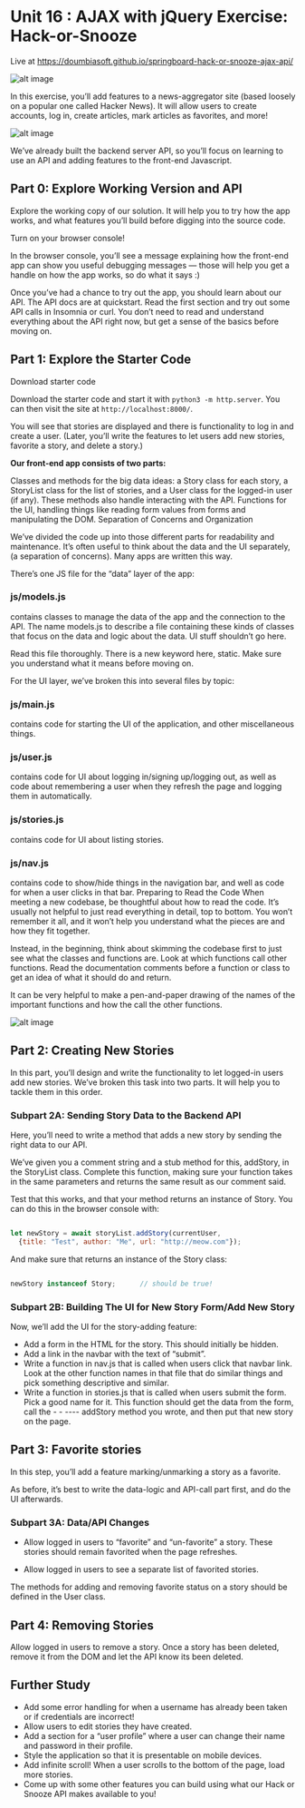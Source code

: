 # Unit 16 : AJAX with jQuery Exercise: Hack-or-Snooze

Live at https://doumbiasoft.github.io/springboard-hack-or-snooze-ajax-api/

![alt image](https://github.com/doumbiasoft/springboard-hack-or-snooze-ajax-api/blob/main/images/hack_o_snooze_2.png)

In this exercise, you’ll add features to a news-aggregator site (based loosely on a popular one called Hacker News). It will allow users to create accounts, log in, create articles, mark articles as favorites, and more!

![alt image](https://github.com/doumbiasoft/springboard-hack-or-snooze-ajax-api/blob/main/images/hack_o_snooze_2.png)

We’ve already built the backend server API, so you’ll focus on learning to use an API and adding features to the front-end Javascript.

## Part 0: Explore Working Version and API
Explore the working copy of our solution. It will help you to try how the app works, and what features you’ll build before digging into the source code.

Turn on your browser console!

In the browser console, you’ll see a message explaining how the front-end app can show you useful debugging messages — those will help you get a handle on how the app works, so do what it says :)

Once you’ve had a chance to try out the app, you should learn about our API. The API docs are at quickstart. Read the first section and try out some API calls in Insomnia or curl. You don’t need to read and understand everything about the API right now, but get a sense of the basics before moving on.

## Part 1: Explore the Starter Code
Download starter code

Download the starter code and start it with ``python3 -m http.server``. You can then visit the site at ``http://localhost:8000/``.

You will see that stories are displayed and there is functionality to log in and create a user. (Later, you’ll write the features to let users add new stories, favorite a story, and delete a story.)

**Our front-end app consists of two parts:**

Classes and methods for the big data ideas: a Story class for each story, a StoryList class for the list of stories, and a User class for the logged-in user (if any). These methods also handle interacting with the API.
Functions for the UI, handling things like reading form values from forms and manipulating the DOM.
Separation of Concerns and Organization

We’ve divided the code up into those different parts for readability and maintenance. It’s often useful to think about the data and the UI separately, (a separation of concerns). Many apps are written this way.

There’s one JS file for the “data” layer of the app:

### js/models.js

contains classes to manage the data of the app and the connection to the API. The name models.js to describe a file containing these kinds of classes that focus on the data and logic about the data. UI stuff shouldn’t go here.

Read this file thoroughly. There is a new keyword here, static. Make sure you understand what it means before moving on.

For the UI layer, we’ve broken this into several files by topic:

### js/main.js

contains code for starting the UI of the application, and other miscellaneous things.

### js/user.js

contains code for UI about logging in/signing up/logging out, as well as code about remembering a user when they refresh the page and logging them in automatically.

### js/stories.js

contains code for UI about listing stories.

### js/nav.js

contains code to show/hide things in the navigation bar, and well as code for when a user clicks in that bar.
Preparing to Read the Code
When meeting a new codebase, be thoughtful about how to read the code. It’s usually not helpful to just read everything in detail, top to bottom. You won’t remember it all, and it won’t help you understand what the pieces are and how they fit together.

Instead, in the beginning, think about skimming the codebase first to just see what the classes and functions are. Look at which functions call other functions. Read the documentation comments before a function or class to get an idea of what it should do and return.

It can be very helpful to make a pen-and-paper drawing of the names of the important functions and how the call the other functions.



![alt image](https://github.com/doumbiasoft/springboard-hack-or-snooze-ajax-api/blob/main/images/hack_o_snooze_2.png)


## Part 2: Creating New Stories

In this part, you’ll design and write the functionality to let logged-in users add new stories. We’ve broken this task into two parts. It will help you to tackle them in this order.

### Subpart 2A: Sending Story Data to the Backend API

Here, you’ll need to write a method that adds a new story by sending the right data to our API.

We’ve given you a comment string and a stub method for this, addStory, in the StoryList class. Complete this function, making sure your function takes in the same parameters and returns the same result as our comment said.

Test that this works, and that your method returns an instance of Story. You can do this in the browser console with:

```JavaScript

let newStory = await storyList.addStory(currentUser,
  {title: "Test", author: "Me", url: "http://meow.com"});

```
And make sure that returns an instance of the Story class:

```JavaScript

newStory instanceof Story;      // should be true!


```


### Subpart 2B: Building The UI for New Story Form/Add New Story

Now, we’ll add the UI for the story-adding feature:

- Add a form in the HTML for the story. This should initially be hidden.
- Add a link in the navbar with the text of “submit”.
- Write a function in nav.js that is called when users click that navbar link. Look at the other function names in that file that do similar things and pick something descriptive and similar.
- Write a function in stories.js that is called when users submit the form. Pick a good name for it. This function should get the data from the form, call the - -  ---- addStory method you wrote, and then put that new story on the page.

## Part 3: Favorite stories

In this step, you’ll add a feature marking/unmarking a story as a favorite.

As before, it’s best to write the data-logic and API-call part first, and do the UI afterwards.

### Subpart 3A: Data/API Changes

- Allow logged in users to “favorite” and “un-favorite” a story. These stories should remain favorited when the page refreshes.

- Allow logged in users to see a separate list of favorited stories.

The methods for adding and removing favorite status on a story should be defined in the User class.

## Part 4: Removing Stories

Allow logged in users to remove a story. Once a story has been deleted, remove it from the DOM and let the API know its been deleted.

## Further Study

- Add some error handling for when a username has already been taken or if credentials are incorrect!
- Allow users to edit stories they have created.
- Add a section for a “user profile” where a user can change their name and password in their profile.
- Style the application so that it is presentable on mobile devices.
- Add infinite scroll! When a user scrolls to the bottom of the page, load more stories.
- Come up with some other features you can build using what our Hack or Snooze API makes available to you!


